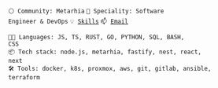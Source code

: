 <code>⚪ Community: Metarhia</code>
<code>👷 Speciality: Software Engineer & DevOps</code>
<code>💡 [Skills](SKILLS.md)</code>
<code>📫 [Email](mailto:svmlitimur+github@gmail.com)</code><br>

<code>🧑‍💻 Languages: JS, TS, RUST, GO, PYTHON, SQL, BASH, CSS</code>\
<code>📦 Tech stack: node.js, metarhia, fastify, nest, react, next</code>\
<code>🛠️ Tools: docker, k8s, proxmox, aws, git, gitlab, ansible, terraform</code>
